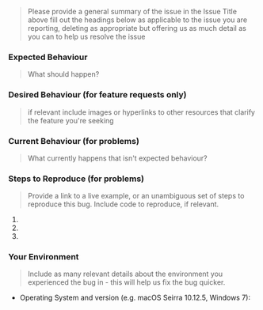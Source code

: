 > Please provide a general summary of the issue in the Issue Title above
> fill out the headings below as applicable to the issue you are reporting,
> deleting as appropriate but offering us as much detail as you can to help us resolve the issue

### Expected Behaviour
> What should happen?

### Desired Behaviour (for feature requests only)
> if relevant include images or hyperlinks to other resources that clarify the feature you're seeking

### Current Behaviour (for problems)
> What currently happens that isn't expected behaviour?

### Steps to Reproduce (for problems)
> Provide a link to a live example, or an unambiguous set of steps to reproduce this bug. Include code to reproduce, if relevant. 
1.
2.
3.

### Your Environment
> Include as many relevant details about the environment you experienced the bug in - this will help us fix the bug quicker.
* Operating System and version (e.g. macOS Seirra 10.12.5, Windows 7):

